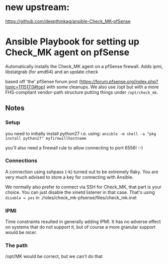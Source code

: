 

# new upstream: 
https://github.com/deepthinkag/ansible-Check_MK-pfSense

# Ansible Playbook for setting up Check_MK agent on pfSense

Automatically installs the Check_MK agent on a pfSense firewall.
Adds ipmi, libstatgrab (for amd64) and an update check

based off 'the' pfSense forum post (https://forum.pfsense.org/index.php?topic=111517.0#top) with some cleanups. We also use /opt but with a more FHS-compliant
 vendor-path structure putting things under ```/opt/check_mk```. 




## Notes

### Setup

you need to initially install python27 i.e. using:
```ansible -m shell -a "pkg install python27" myfirewillhostname```

you'll also need a firewall rule to allow connecting to port 6556! :-)

### Connections

A connection using sshpass (-k) turned out to be extremely flaky.
You are very much advised to store a key for connecting with Ansible.

We normally also prefer to connect via SSH for Check_MK, that part is your choice. You can just disable the xinetd listener in that case.
That's using ```disable = yes``` in ./roles/check_mk-pfsense/files/check_mk.inet

### IPMI

Time constraints resulted in generally adding IPMI. It has no adverse effect on systems that do not support it, but of course a more granular support would be nicer.


### The path
/opt/MK would be correct, but we can't do that
